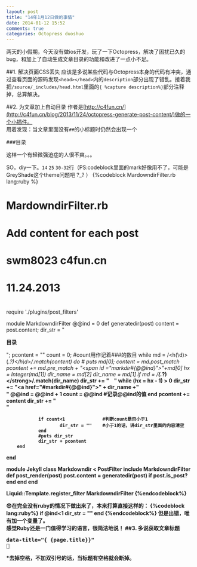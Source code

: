 ```yaml
---
layout: post
title: "14年1月12日做的事情"
date: 2014-01-12 15:52
comments: true
categories: Octopress duoshuo 
---
```

两天的小假期，今天没有做ios开发，玩了一下Octopress，解决了困扰已久的bug，和加上了自动生成文章目录的功能和改进了一点小不足。
<!--more-->
##1. 解决页面CSS丢失
应该是多说某些代码与Octopress本身的代码有冲突，通过查看页面的源码发现`<head></head>`内的`description`部分出现了错乱。接着我把`/source/_includes/head.html`里面的`{ %capture description%}`部分注释掉，总算解决。

##2. 为文章加上自动目录
作者是[http://c4fun.cn/](http://c4fun.cn/blog/2013/11/24/octopress-generate-post-content/)做的一个小插件。<br>
用着发现：当文章里面没有`##`的小标题时仍然会出现一个<pre>###目录</pre>
这样一个有轻微强迫症的人很不爽。。。

SO，diy一下。`14` `25` `30-32`行（PS:codeblock里面的mark好像用不了，可能是GreyShade这个theme问题吧 ?_? ）
{%codeblock MardowndirFilter.rb lang:ruby %}
# MardowndirFilter.rb
# Add content for each post 
# swm8023 c4fun.cn
# 11.24.2013
#
require './plugins/post_filters'

module MarkdowndirFilter
        @@ind = 0
        def generatedir(post)
                content = post.content;
                dir_str = "<div id='markdir'><p><strong>目录</strong></p>";
                pcontent = ""
                count = 0;      #count用作记着###的数目
                while md = /<h(\d)>(.*?)<\/h\d>/.match(content) do
                        # puts md[0];
                        content = md.post_match
                        pcontent += md.pre_match + "<span id =\"markdir#{@@ind}\"></span>"+md[0]
                        hx = Integer(md[1])
                        dir_name = md[2]
                        dir_name = md[1] if md = /<strong>(.*?)<\/strong>/.match(dir_name)
                        dir_str += "&nbsp;&nbsp;&nbsp;&nbsp;" while (hx = hx - 1) > 0
                        dir_str += "<a href=\"#markdir#{@@ind}\">" + dir_name +"</a><br/>"
                        @@ind = @@ind + 1
                        count = @@ind      #记录@@ind的值
                end
                pcontent += content
                dir_str += "</div>"

                if count<1              #判断count是否小于1
                        dir_str = ""    #小于1的话，讲dir_str里面的内容清空
                end
                #puts dir_str
                dir_str + pcontent
        end
end

module Jekyll
        class Markdowndir < PostFilter
                include MarkdowndirFilter
                def post_render(post)
                        post.content = generatedir(post) if post.is_post?
                end
        end
end

Liquid::Template.register_filter MarkdowndirFilter
{%endcodeblock%}

😎在完全没有ruby的情况下做出来了，本来打算直接这样的：
{%codeblock lang:ruby%}
if @ind<1
	dir_str = ""
end
{%endcodeblock%}
但是出错，唯有加一个变量了。
<br>
感觉Ruby还是一门值得学习的语言，很简洁地说！
##3. 多说获取文章标题
<pre>
data-title="{ {page.title}}"
</pre>
*去掉空格，不加双引号的话，当标题有空格就会断掉。